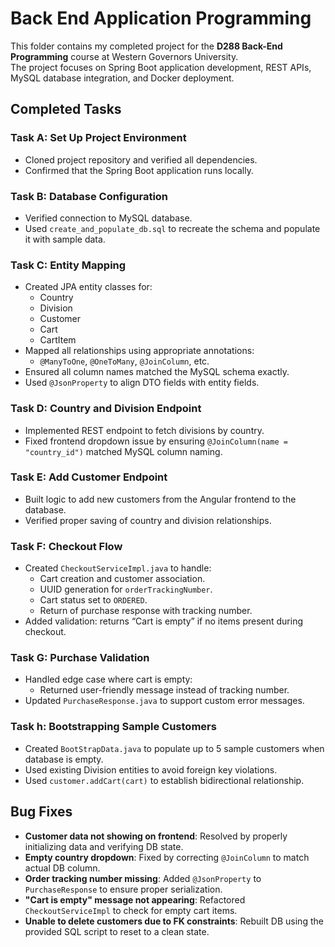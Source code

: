# Back End Application Programming

This folder contains my completed project for the **D288 Back-End Programming** course at Western Governors University.  
The project focuses on Spring Boot application development, REST APIs, MySQL database integration, and Docker deployment.

## Completed Tasks

### Task A: Set Up Project Environment

- Cloned project repository and verified all dependencies.
- Confirmed that the Spring Boot application runs locally.

### Task B: Database Configuration

- Verified connection to MySQL database.
- Used `create_and_populate_db.sql` to recreate the schema and populate it with sample data.

### Task C: Entity Mapping

- Created JPA entity classes for:
  - Country
  - Division
  - Customer
  - Cart
  - CartItem
- Mapped all relationships using appropriate annotations:
  - `@ManyToOne`, `@OneToMany`, `@JoinColumn`, etc.
- Ensured all column names matched the MySQL schema exactly.
- Used `@JsonProperty` to align DTO fields with entity fields.

### Task D: Country and Division Endpoint

- Implemented REST endpoint to fetch divisions by country.
- Fixed frontend dropdown issue by ensuring `@JoinColumn(name = "country_id")` matched MySQL column naming.

### Task E: Add Customer Endpoint

- Built logic to add new customers from the Angular frontend to the database.
- Verified proper saving of country and division relationships.

### Task F: Checkout Flow

- Created `CheckoutServiceImpl.java` to handle:
  - Cart creation and customer association.
  - UUID generation for `orderTrackingNumber`.
  - Cart status set to `ORDERED`.
  - Return of purchase response with tracking number.
- Added validation: returns “Cart is empty” if no items present during checkout.

### Task G: Purchase Validation

- Handled edge case where cart is empty:
  - Returned user-friendly message instead of tracking number.
- Updated `PurchaseResponse.java` to support custom error messages.

### Task h: Bootstrapping Sample Customers

- Created `BootStrapData.java` to populate up to 5 sample customers when database is empty.
- Used existing Division entities to avoid foreign key violations.
- Used `customer.addCart(cart)` to establish bidirectional relationship.

## Bug Fixes

- **Customer data not showing on frontend**: Resolved by properly initializing data and verifying DB state.
- **Empty country dropdown**: Fixed by correcting `@JoinColumn` to match actual DB column.
- **Order tracking number missing**: Added `@JsonProperty` to `PurchaseResponse` to ensure proper serialization.
- **"Cart is empty" message not appearing**: Refactored `CheckoutServiceImpl` to check for empty cart items.
- **Unable to delete customers due to FK constraints**: Rebuilt DB using the provided SQL script to reset to a clean state.
